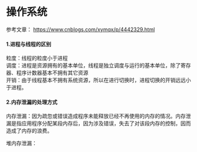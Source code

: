 # 操作系统
参考文章：
https://www.cnblogs.com/xymqx/p/4442329.html

#### 1.进程与线程的区别
粒度：线程的粒度小于进程  
调度：进程是资源拥有的基本单位，线程是独立调度与运行的基本单位，除了寄存器、程序计数器基本不拥有其它资源  
开销：由于线程基本不拥有系统资源，所以在进行切换时，进程切换的开销远远小于进程。

#### 2.内存泄漏的处理方式

内存泄漏：因为疏忽或错误造成程序未能释放已经不再使用的内存的情况。内存泄漏是指应用程序分配某段内存后，因为涉及错误，失去了对该段内存的控制，因而造成了内存的浪费。

堆内存泄漏：
